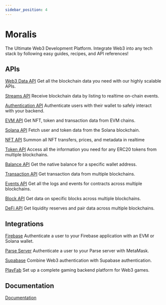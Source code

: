 ```yaml
---
sidebar_position: 4
---
```


# Moralis

The Ultimate Web3 Development Platform. Integrate Web3 into any tech stack by following easy guides, recipes, and API references!

## APIs

[Web3 Data API](https://docs.moralis.io/web3-data-api/evm) Get all the blockchain data you need with our highly scalable APIs.

[Streams API](https://docs.moralis.io/streams-api/) Receive blockchain data by listing to realtime on-chain events.

[Authentication API](https://docs.moralis.io/web3-data-api/evm) Authenticate users with their wallet to safely interact with your backend.

[EVM API](https://docs.moralis.io/web3-data-api/evm) Get NFT, token and transaction data from EVM chains.

[Solana API](https://docs.moralis.io/web3-data-api/solana) Fetch user and token data from the Solana blockchain.

[NFT API](https://docs.moralis.io/web3-data-api/evm/nft-api) Summon all NFT transfers, prices, and metadata in realtime

[Token API](https://docs.moralis.io/web3-data-api/evm/token-api) Access all the information you need for any ERC20 tokens from multiple blockchains.

[Balance API](https://docs.moralis.io/web3-data-api/evm/balance-api) Get the native balance for a specific wallet address.

[Transaction API](https://docs.moralis.io/web3-data-api/evm/transaction-api) Get transaction data from multiple blockchains.

[Events API](https://docs.moralis.io/web3-data-api/evm/events-api) Get all the logs and events for contracts across multiple blockchains.

[Block API](https://docs.moralis.io/web3-data-api/evm/block-api) Get data on specific blocks across multiple blockchains.

[DeFi API](https://docs.moralis.io/web3-data-api/evm/defi-api) Get liquidity reserves and pair data across multiple blockchains.

## Integrations

[Firebase](https://docs.moralis.io/authentication-api/integrations/firebase-nodejs) Authenticate a user to your Firebase application with an EVM or Solana wallet.

[Parse Server](https://docs.moralis.io/authentication-api/integrations/parse-server-nodejs) Authenticate a user to your Parse server with MetaMask.

[Supabase](https://docs.moralis.io/authentication-api/integrations/supabase-nodejs) Combine Web3 authentication with Supabase authentication.

[PlayFab](https://docs.moralis.io/authentication-api/integrations/azure-playfab-nodejs-unity) Set up a complete gaming backend platform for Web3 games.

## Documentation

[Documentation](https://linktodocumentation)
